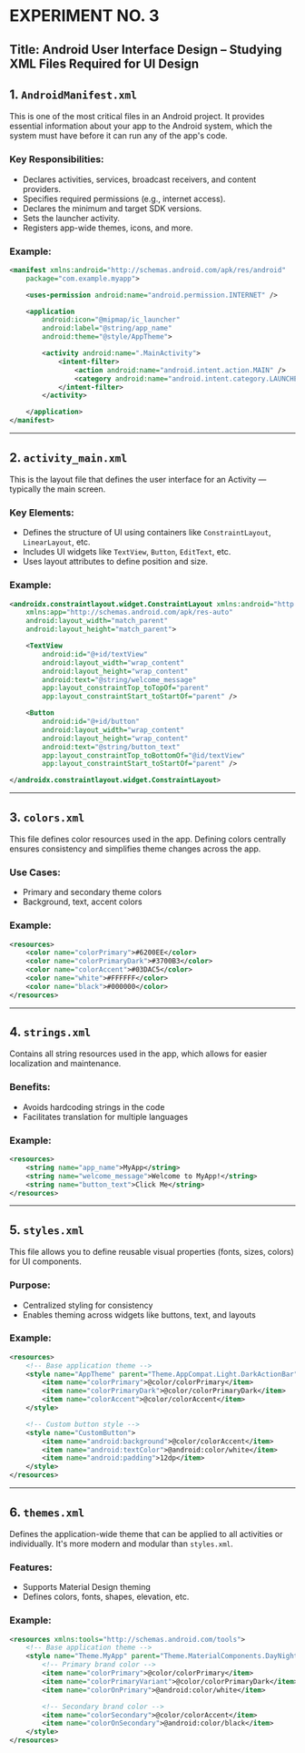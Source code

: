 
# EXPERIMENT NO. 3

## Title: Android User Interface Design – Studying XML Files Required for UI Design


## 1. `AndroidManifest.xml`

This is one of the most critical files in an Android project. It provides essential information about your app to the Android system, which the system must have before it can run any of the app's code.

### **Key Responsibilities:**
- Declares activities, services, broadcast receivers, and content providers.
- Specifies required permissions (e.g., internet access).
- Declares the minimum and target SDK versions.
- Sets the launcher activity.
- Registers app-wide themes, icons, and more.

### **Example:**
```xml
<manifest xmlns:android="http://schemas.android.com/apk/res/android"
    package="com.example.myapp">

    <uses-permission android:name="android.permission.INTERNET" />

    <application
        android:icon="@mipmap/ic_launcher"
        android:label="@string/app_name"
        android:theme="@style/AppTheme">

        <activity android:name=".MainActivity">
            <intent-filter>
                <action android:name="android.intent.action.MAIN" />
                <category android:name="android.intent.category.LAUNCHER" />
            </intent-filter>
        </activity>

    </application>
</manifest>
```

---

## 2. `activity_main.xml`

This is the layout file that defines the user interface for an Activity — typically the main screen.

### **Key Elements:**
- Defines the structure of UI using containers like `ConstraintLayout`, `LinearLayout`, etc.
- Includes UI widgets like `TextView`, `Button`, `EditText`, etc.
- Uses layout attributes to define position and size.

### **Example:**
```xml
<androidx.constraintlayout.widget.ConstraintLayout xmlns:android="http://schemas.android.com/apk/res/android"
    xmlns:app="http://schemas.android.com/apk/res-auto"
    android:layout_width="match_parent"
    android:layout_height="match_parent">

    <TextView
        android:id="@+id/textView"
        android:layout_width="wrap_content"
        android:layout_height="wrap_content"
        android:text="@string/welcome_message"
        app:layout_constraintTop_toTopOf="parent"
        app:layout_constraintStart_toStartOf="parent" />

    <Button
        android:id="@+id/button"
        android:layout_width="wrap_content"
        android:layout_height="wrap_content"
        android:text="@string/button_text"
        app:layout_constraintTop_toBottomOf="@id/textView"
        app:layout_constraintStart_toStartOf="parent" />

</androidx.constraintlayout.widget.ConstraintLayout>
```

---

## 3. `colors.xml`

This file defines color resources used in the app. Defining colors centrally ensures consistency and simplifies theme changes across the app.

### **Use Cases:**
- Primary and secondary theme colors
- Background, text, accent colors

### **Example:**
```xml
<resources>
    <color name="colorPrimary">#6200EE</color>
    <color name="colorPrimaryDark">#3700B3</color>
    <color name="colorAccent">#03DAC5</color>
    <color name="white">#FFFFFF</color>
    <color name="black">#000000</color>
</resources>
```

---

## 4. `strings.xml`

Contains all string resources used in the app, which allows for easier localization and maintenance.

### **Benefits:**
- Avoids hardcoding strings in the code
- Facilitates translation for multiple languages

### **Example:**
```xml
<resources>
    <string name="app_name">MyApp</string>
    <string name="welcome_message">Welcome to MyApp!</string>
    <string name="button_text">Click Me</string>
</resources>
```

---

## 5. `styles.xml`

This file allows you to define reusable visual properties (fonts, sizes, colors) for UI components.

### **Purpose:**
- Centralized styling for consistency
- Enables theming across widgets like buttons, text, and layouts

### **Example:**
```xml
<resources>
    <!-- Base application theme -->
    <style name="AppTheme" parent="Theme.AppCompat.Light.DarkActionBar">
        <item name="colorPrimary">@color/colorPrimary</item>
        <item name="colorPrimaryDark">@color/colorPrimaryDark</item>
        <item name="colorAccent">@color/colorAccent</item>
    </style>

    <!-- Custom button style -->
    <style name="CustomButton">
        <item name="android:background">@color/colorAccent</item>
        <item name="android:textColor">@android:color/white</item>
        <item name="android:padding">12dp</item>
    </style>
</resources>
```

---

## 6. `themes.xml`

Defines the application-wide theme that can be applied to all activities or individually. It's more modern and modular than `styles.xml`.

### **Features:**
- Supports Material Design theming
- Defines colors, fonts, shapes, elevation, etc.

### **Example:**
```xml
<resources xmlns:tools="http://schemas.android.com/tools">
    <!-- Base application theme -->
    <style name="Theme.MyApp" parent="Theme.MaterialComponents.DayNight.DarkActionBar">
        <!-- Primary brand color -->
        <item name="colorPrimary">@color/colorPrimary</item>
        <item name="colorPrimaryVariant">@color/colorPrimaryDark</item>
        <item name="colorOnPrimary">@android:color/white</item>

        <!-- Secondary brand color -->
        <item name="colorSecondary">@color/colorAccent</item>
        <item name="colorOnSecondary">@android:color/black</item>
    </style>
</resources>
